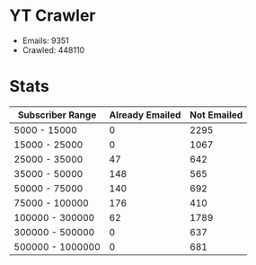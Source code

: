 # YT Crawler
- Emails: 9351
- Crawled: 448110

# Stats
| Subscriber Range  | Already Emailed | Not Emailed |
|-------|-------|-------|
| 5000 - 15000 | 0 | 2295 |
| 15000 - 25000 | 0 | 1067 |
| 25000 - 35000 | 47 | 642 |
| 35000 - 50000 | 148 | 565 |
| 50000 - 75000 | 140 | 692 |
| 75000 - 100000 | 176 | 410 |
| 100000 - 300000 | 62 | 1789 |
| 300000 - 500000 | 0 | 637 |
| 500000 - 1000000 | 0 | 681 |
